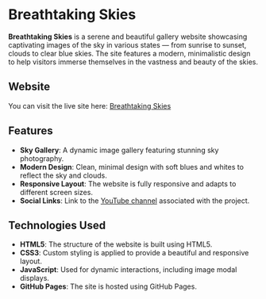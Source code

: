 # Breathtaking Skies


**Breathtaking Skies** is a serene and beautiful gallery website showcasing captivating images of the sky in various states — from sunrise to sunset, clouds to clear blue skies. The site features a modern, minimalistic design to help visitors immerse themselves in the vastness and beauty of the skies.

## Website

You can visit the live site here: [Breathtaking Skies](https://leenk0.github.io/BreathtakingSkies/)

## Features

- **Sky Gallery**: A dynamic image gallery featuring stunning sky photography.
- **Modern Design**: Clean, minimal design with soft blues and whites to reflect the sky and clouds.
- **Responsive Layout**: The website is fully responsive and adapts to different screen sizes.
- **Social Links**: Link to the [YouTube channel](https://youtube.com/@blurryymee?si=Fkp_lX6fWsYbkssi) associated with the project.

## Technologies Used

- **HTML5**: The structure of the website is built using HTML5.
- **CSS3**: Custom styling is applied to provide a beautiful and responsive layout.
- **JavaScript**: Used for dynamic interactions, including image modal displays.
- **GitHub Pages**: The site is hosted using GitHub Pages.


